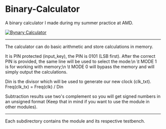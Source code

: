 # Binary-Calculator
A binary calculator I made during my summer practice at AMD. 

[![Bynary Calculator](https://img.youtube.com/vi/h-6Vby1vgEM/0.jpg)](https://www.youtube.com/watch?v=h-6Vby1vgEM "Binary Calculator")

---

The calculator can do basic arithmetic and store calculations in memory.

It is PIN protected (input_key), the PIN is 0101 (LSB first).
After the correct PIN is provided, the same line will be used to select the mode:\n
    \t MODE 1 is for working with memory;\n
    \t MODE 0 will bypass the memory and will simply output the calculations.

Din is the divisor which will be used to generate our new clock (clk_txt).
Freq(clk_tx) = Freq(clk) / Din

Subtraction results use two's complement so you will get signed numbers in an unsigned format (Keep that in mind if you want to use the module in other modules).


---

Each subdirectory contains the module and its respective testbench.

